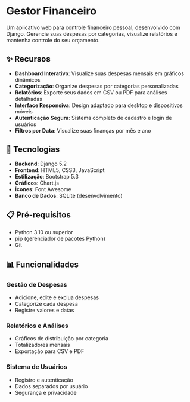 # Gestor Financeiro

Um aplicativo web para controle financeiro pessoal, desenvolvido com Django. Gerencie suas despesas por categorias, visualize relatórios e mantenha controle do seu orçamento.


## ✨ Recursos

- **Dashboard Interativo**: Visualize suas despesas mensais em gráficos dinâmicos
- **Categorização**: Organize despesas por categorias personalizadas
- **Relatórios**: Exporte seus dados em CSV ou PDF para análises detalhadas
- **Interface Responsiva**: Design adaptado para desktop e dispositivos móveis
- **Autenticação Segura**: Sistema completo de cadastro e login de usuários
- **Filtros por Data**: Visualize suas finanças por mês e ano

## 🚀 Tecnologias

- **Backend**: Django 5.2
- **Frontend**: HTML5, CSS3, JavaScript
- **Estilização**: Bootstrap 5.3
- **Gráficos**: Chart.js
- **Ícones**: Font Awesome
- **Banco de Dados**: SQLite (desenvolvimento)

## 📋 Pré-requisitos

- Python 3.10 ou superior
- pip (gerenciador de pacotes Python)
- Git

## 📊 Funcionalidades

### Gestão de Despesas
- Adicione, edite e exclua despesas
- Categorize cada despesa
- Registre valores e datas

### Relatórios e Análises
- Gráficos de distribuição por categoria
- Totalizadores mensais
- Exportação para CSV e PDF

### Sistema de Usuários
- Registro e autenticação
- Dados separados por usuário
- Segurança e privacidade

